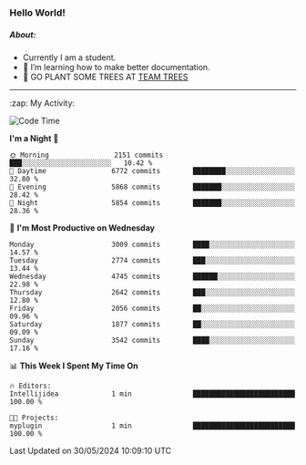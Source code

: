 ### Hello World!

##### About:
- Currently I am a student.
- 🌱 I’m learning how to make better documentation.
- 🌱 GO PLANT SOME TREES AT [TEAM TREES](https://teamtrees.org/)

---
  <summary>:zap: My Activity:</summary>
  
<!--START_SECTION:waka-->
![Code Time](http://img.shields.io/badge/Code%20Time-1%2C377%20hrs%204%20mins-blue)

**I'm a Night 🦉** 

```text
🌞 Morning                2151 commits        ███░░░░░░░░░░░░░░░░░░░░░░   10.42 % 
🌆 Daytime                6772 commits        ████████░░░░░░░░░░░░░░░░░   32.80 % 
🌃 Evening                5868 commits        ███████░░░░░░░░░░░░░░░░░░   28.42 % 
🌙 Night                  5854 commits        ███████░░░░░░░░░░░░░░░░░░   28.36 % 
```
📅 **I'm Most Productive on Wednesday** 

```text
Monday                   3009 commits        ████░░░░░░░░░░░░░░░░░░░░░   14.57 % 
Tuesday                  2774 commits        ███░░░░░░░░░░░░░░░░░░░░░░   13.44 % 
Wednesday                4745 commits        ██████░░░░░░░░░░░░░░░░░░░   22.98 % 
Thursday                 2642 commits        ███░░░░░░░░░░░░░░░░░░░░░░   12.80 % 
Friday                   2056 commits        ██░░░░░░░░░░░░░░░░░░░░░░░   09.96 % 
Saturday                 1877 commits        ██░░░░░░░░░░░░░░░░░░░░░░░   09.09 % 
Sunday                   3542 commits        ████░░░░░░░░░░░░░░░░░░░░░   17.16 % 
```


📊 **This Week I Spent My Time On** 

```text
🔥 Editors: 
Intellijidea             1 min               █████████████████████████   100.00 % 

🐱‍💻 Projects: 
myplugin                 1 min               █████████████████████████   100.00 % 
```


 Last Updated on 30/05/2024 10:09:10 UTC
<!--END_SECTION:waka-->
